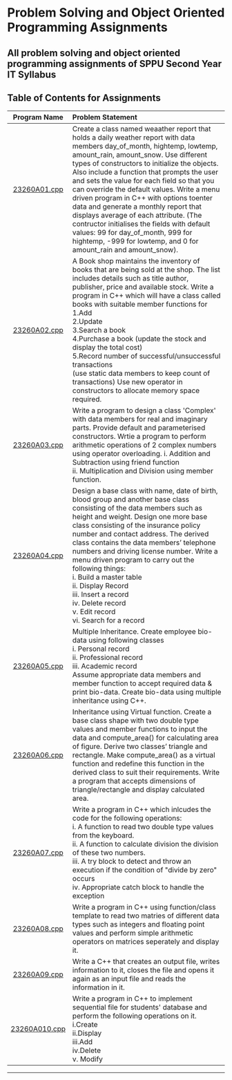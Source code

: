 # Problem Solving and Object Oriented Programming Assignments

## All problem solving and object oriented programming assignments of SPPU Second Year IT Syllabus

## Table of Contents for Assignments


| Program Name                     | Problem Statement                    |
| :-----------------------------:  | :--------------------------------    |
|[23260A01.cpp](23260A01.cpp)|Create a class named weaather report that holds a daily weather report with data members day_of_month, hightemp, lowtemp, amount_rain, amount_snow. Use different types of constructors to initialize the objects. Also include a function that prompts the user and sets the value for each field so that you can override the default values. Write a menu driven program in C++ with options toenter data and generate a monthly report that displays average of each attribute. (The contructor initialises the fields with default values: 99 for day_of_month, 999 for hightemp, -999 for lowtemp, and 0 for amount_rain and amount_snow).|
|[23260A02.cpp](23260A02.cpp)|A Book shop maintains the inventory of books that are being sold at the shop. The list includes details such as title author, publisher, price and available stock. Write a program in C++ which will have a class called books with suitable member functions for<br>1.Add<br>2.Update<br>3.Search a book<br>4.Purchase a book (update the stock and display the total cost)<br>5.Record number of successful/unsuccessful transactions<br>(use static data members to keep count of transactions) Use new operator in constructors to allocate memory space required.|
|[23260A03.cpp](23260A03.cpp)|Write a program to design a class 'Complex' with data members for real and imaginary parts. Provide default and parameterised constructors. Wrtie a program to perform arithmetic operations of 2 complex numbers using operator overloading. i. Addition and Subtraction using friend function<br>ii. Multiplication and Division using member function.|
|[23260A04.cpp](23260A04.cpp)|Design a base class with name, date of birth, blood group and another base class consisting of the data members such as height and weight. Design one more base class consisting of the insurance policy number and contact address. The derived class contains the data members’ telephone numbers and driving license number. Write a menu driven program to carry out the following things:<br>i. Build a master table<br>ii.  Display Record<br>iii.  Insert  a record<br>iv.  Delete record<br>v.  Edit  record<br>vi.  Search  for a record|
|[23260A05.cpp](23260A05.cpp)|Multiple Inheritance. Create employee bio-data using following classes<br>i. Personal record<br>ii. Professional record<br>iii. Academic record<br>Assume appropriate data members and member function to accept required data & print bio-data. Create bio-data using multiple inheritance using C++.|
|[23260A06.cpp](23260A06.cpp)|Inheritance using Virtual function. Create a base class shape with two double type values and member functions to input the data and compute_area() for calculating area of figure. Derive two classes’ triangle and rectangle. Make compute_area() as a virtual function and redefine this function in the derived class to suit their requirements. Write a program that accepts dimensions of triangle/rectangle and display calculated area.|
|[23260A07.cpp](23260A07.cpp)|Write a program in C++ which inlcudes the code for the following operations:<br>i.   A function to read two double type values from the keyboard.<br>ii.  A function to calculate division the division of these two numbers.<br>iii. A try block to detect and throw an execution if the condition of "divide by zero" occurs<br>iv.  Appropriate catch block to handle the exception|
|[23260A08.cpp](23260A08.cpp)| Write a program in C++ using function/class template to read two matries of different data types such as integers and floating point values and perform simple arithmetic operators on matrices seperately and display it.|
|[23260A09.cpp](23260A09.cpp)| Write a C++ that creates an output file, writes information to it, closes the file and opens it again as an input file and reads the information in it.|
|[23260A010.cpp](23260A10.cpp)|Write a program in C++ to implement sequential file for students' database and perform the following operations on it.<br>i.Create<br>ii.Display<br>iii.Add<br>iv.Delete<br>v. Modify|

<hr>

